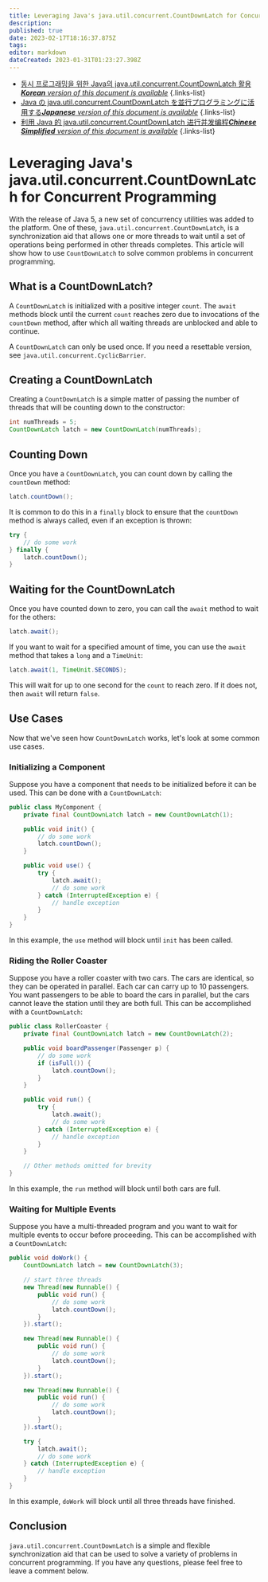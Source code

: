 ```yaml
---
title: Leveraging Java's java.util.concurrent.CountDownLatch for Concurrent Programming
description: 
published: true
date: 2023-02-17T18:16:37.875Z
tags: 
editor: markdown
dateCreated: 2023-01-31T01:23:27.398Z
---
```


- [동시 프로그래밍을 위한 Java의 java.util.concurrent.CountDownLatch 활용***Korean** version of this document is available*](/ko/Knowledge-base/Java/leveraging-java-s-java-util-concurrent-countdownlatch-for-concurrent-programming)
{.links-list}
- [Java の java.util.concurrent.CountDownLatch を並行プログラミングに活用する***Japanese** version of this document is available*](/ja/Knowledge-base/Java/leveraging-java-s-java-util-concurrent-countdownlatch-for-concurrent-programming)
{.links-list}
- [利用 Java 的 java.util.concurrent.CountDownLatch 进行并发编程***Chinese Simplified** version of this document is available*](/zh/Knowledge-base/Java/leveraging-java-s-java-util-concurrent-countdownlatch-for-concurrent-programming)
{.links-list}


# Leveraging Java's java.util.concurrent.CountDownLatch for Concurrent Programming

With the release of Java 5, a new set of concurrency utilities was added to the platform. One of these, `java.util.concurrent.CountDownLatch`, is a synchronization aid that allows one or more threads to wait until a set of operations being performed in other threads completes. This article will show how to use `CountDownLatch` to solve common problems in concurrent programming.

## What is a CountDownLatch?

A `CountDownLatch` is initialized with a positive integer `count`. The `await` methods block until the current `count` reaches zero due to invocations of the `countDown` method, after which all waiting threads are unblocked and able to continue. 

A `CountDownLatch` can only be used once. If you need a resettable version, see `java.util.concurrent.CyclicBarrier`.

## Creating a CountDownLatch

Creating a `CountDownLatch` is a simple matter of passing the number of threads that will be counting down to the constructor:

```java
int numThreads = 5;
CountDownLatch latch = new CountDownLatch(numThreads);
```

## Counting Down

Once you have a `CountDownLatch`, you can count down by calling the `countDown` method:

```java
latch.countDown();
```

It is common to do this in a `finally` block to ensure that the `countDown` method is always called, even if an exception is thrown:

```java
try {
    // do some work
} finally {
    latch.countDown();
}
```

## Waiting for the CountDownLatch

Once you have counted down to zero, you can call the `await` method to wait for the others:

```java
latch.await();
```

If you want to wait for a specified amount of time, you can use the `await` method that takes a `long` and a `TimeUnit`:

```java
latch.await(1, TimeUnit.SECONDS);
```

This will wait for up to one second for the `count` to reach zero. If it does not, then `await` will return `false`.

## Use Cases

Now that we've seen how `CountDownLatch` works, let's look at some common use cases.

### Initializing a Component

Suppose you have a component that needs to be initialized before it can be used. This can be done with a `CountDownLatch`:

```java
public class MyComponent {
    private final CountDownLatch latch = new CountDownLatch(1);

    public void init() {
        // do some work
        latch.countDown();
    }

    public void use() {
        try {
            latch.await();
            // do some work
        } catch (InterruptedException e) {
            // handle exception
        }
    }
}
```

In this example, the `use` method will block until `init` has been called.

### Riding the Roller Coaster

Suppose you have a roller coaster with two cars. The cars are identical, so they can be operated in parallel. Each car can carry up to 10 passengers. You want passengers to be able to board the cars in parallel, but the cars cannot leave the station until they are both full. This can be accomplished with a `CountDownLatch`:

```java
public class RollerCoaster {
    private final CountDownLatch latch = new CountDownLatch(2);

    public void boardPassenger(Passenger p) {
        // do some work
        if (isFull()) {
            latch.countDown();
        }
    }

    public void run() {
        try {
            latch.await();
            // do some work
        } catch (InterruptedException e) {
            // handle exception
        }
    }

    // Other methods omitted for brevity
}
```

In this example, the `run` method will block until both cars are full.

### Waiting for Multiple Events

Suppose you have a multi-threaded program and you want to wait for multiple events to occur before proceeding. This can be accomplished with a `CountDownLatch`:

```java
public void doWork() {
    CountDownLatch latch = new CountDownLatch(3);

    // start three threads
    new Thread(new Runnable() {
        public void run() {
            // do some work
            latch.countDown();
        }
    }).start();

    new Thread(new Runnable() {
        public void run() {
            // do some work
            latch.countDown();
        }
    }).start();

    new Thread(new Runnable() {
        public void run() {
            // do some work
            latch.countDown();
        }
    }).start();

    try {
        latch.await();
        // do some work
    } catch (InterruptedException e) {
        // handle exception
    }
}
```

In this example, `doWork` will block until all three threads have finished.

## Conclusion

`java.util.concurrent.CountDownLatch` is a simple and flexible synchronization aid that can be used to solve a variety of problems in concurrent programming. If you have any questions, please feel free to leave a comment below.